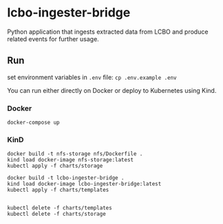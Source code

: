 # lcbo-ingester-bridge
Python application that ingests extracted data from LCBO and produce related events for further usage.

## Run

set environment variables in `.env` file: `cp .env.example .env`

You can run either directly on Docker or deploy to Kubernetes using Kind.

### Docker

```
docker-compose up
```

### KinD

```
docker build -t nfs-storage nfs/Dockerfile .
kind load docker-image nfs-storage:latest
kubectl apply -f charts/storage

docker build -t lcbo-ingester-bridge .
kind load docker-image lcbo-ingester-bridge:latest
kubectl apply -f charts/templates


kubectl delete -f charts/templates
kubectl delete -f charts/storage
```

